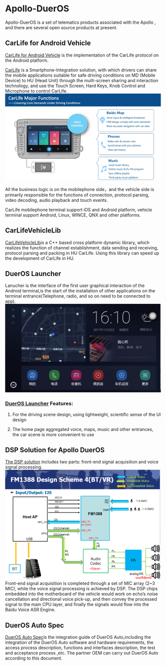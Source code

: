 # Apollo-DuerOS
 Apollo-DuerOS is a set of telematics products associated with the Apollo , and there are several open source products at present.

## CarLife for Android Vehicle 

[CarLife for Android Vehicle](https://github.com/ApolloAuto/apollo-DuerOS/tree/master/CarLife-Android-Vehicle) is the implementation of the CarLife protocol on the Android platform.

[CarLife](http://carlife.baidu.com/) is a Smartphone-Integration solution, with which drivers can  share the mobile applications suitable for safe driving conditions on MD (Mobile Device) to HU (Head Unit) through the multi-screen sharing and interaction technology, and use the Touch Screen, Hard Keys, Knob Control and Microphone to control CarLife. 
![CarLife Screen](CarLife.jpeg)

All the business logic is on the mobilephone side，and the vehicle side  is primarily responsible for the functions of connection, protocol parsing, video decoding, audio playback and touch events.

CarLife mobilephone terminal support iOS and Android platform, vehicle terminal support Android, Linux, WINCE, QNX and other platforms.

## CarLifeVehicleLib
[CarLifeVehicleLib](https://github.com/ApolloAuto/apollo-DuerOS/tree/master/CarLifeVehicleLib)is a C++ based cross platform dynamic library, which realizes the function of channel establishment, data sending and receiving, protocol parsing and packing in HU CarLife. Using this library can speed up the development of CarLife in HU.


## DuerOS Launcher
Lanucher is the interface of the first user graphical interaction of the Android terminal,is the start of the installation of other applications on the terminal entrance(Telephone, radio, and so on need to be connected to app).
![Launcher Screen](Launcher.jpeg)

### [DuerOS Launcher](https://github.com/ApolloAuto/apollo-DuerOS/tree/master/DuerOS-Launcher) Features:
1. For the driving scene design, using lightweight, scientific sense of the UI design

2. The home page aggregated voice, maps, music and other entrances, the car scene is more convenient to use

## DSP Solution for Apollo DuerOS
[The  DSP solution](https://github.com/ApolloAuto/apollo-DuerOS/tree/master/DSP-Solution-For-DuerOS) includes two parts: front-end signal acquisition and voice signal processing.
![DSPSolution](DSPDesign.png)
Front-end signal acquisition is completed through a set of MIC array (2~3 MIC), while the voice signal processing is achieved by DSP. The DSP chips embedded into the motherboard of the vehicle would work on echo’s noise cancellation and directional voice pick-up, and then convey the processed signal to the main CPU layer, and finally the signals would flow into the Baidu Voice ASR Engine.

## DuerOS Auto Spec
[DuerOS Auto Spec](https://github.com/ApolloAuto/apollo-DuerOS/tree/master/DuerOS-Auto-Spec)is the integration guide of DuerOS Auto,including the integration of the DuerOS Auto software and hardware requirements, the access process description,  functions and  interfaces description, the test and acceptance process ,etc. The partner OEM can carry out DuerOS Auto according to this document.
